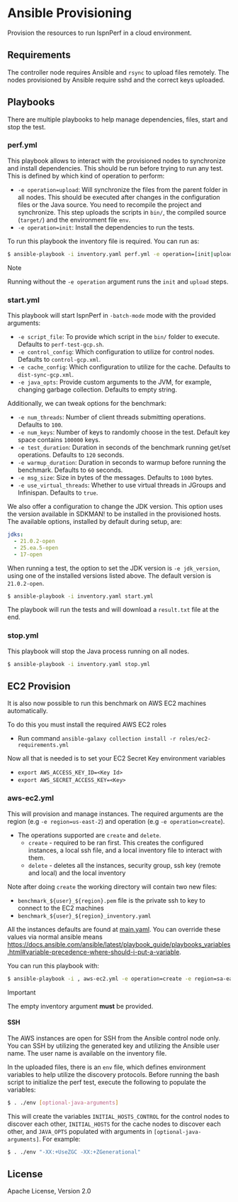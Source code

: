 Ansible Provisioning
======================

Provision the resources to run IspnPerf in a cloud environment.

Requirements
------------

The controller node requires Ansible and `rsync` to upload files remotely.
The nodes provisioned by Ansible require sshd and the correct keys uploaded.

Playbooks
---------

There are multiple playbooks to help manage dependencies, files, start and stop the test.

### perf.yml

This playbook allows to interact with the provisioned nodes to synchronize and install dependencies.
This should be run before trying to run any test.
This is defined by which kind of operation to perform:

* `-e operation=upload`: Will synchronize the files from the parent folder in all nodes.
This should be executed after changes in the configuration files or the Java source.
You need to recompile the project and synchronize. This step uploads the scripts in `bin/`, the compiled source (`target/`) and the environment file `env`.
* `-e operation=init`: Install the dependencies to run the tests.

To run this playbook the inventory file is required. You can run as:

```bash
$ ansible-playbook -i inventory.yaml perf.yml -e operation=[init|upload]
```

> [!NOTE]
> Running without the `-e operation` argument runs the `init` and `upload` steps.

### start.yml

This playbook will start IspnPerf in `-batch-mode` mode with the provided arguments:

* `-e script_file`: To provide which script in the `bin/` folder to execute. Defaults to `perf-test-gcp.sh`.
* `-e control_config`: Which configuration to utilize for control nodes. Defaults to `control-gcp.xml`.
* `-e cache_config`: Which configuration to utilize for the cache. Defaults to `dist-sync-gcp.xml`.
* `-e java_opts`: Provide custom arguments to the JVM, for example, changing garbage collection. Defaults to empty string.

Additionally, we can tweak options for the benchmark:

* `-e num_threads`: Number of client threads submitting operations. Defaults to `100`.
* `-e num_keys`: Number of keys to randomly choose in the test. Default key space contains `100000` keys.
* `-e test_duration`: Duration in seconds of the benchmark running get/set operations. Defaults to `120` seconds.
* `-e warmup_duration`: Duration in seconds to warmup before running the benchmark. Defaults to `60` seconds.
* `-e msg_size`: Size in bytes of the messages. Defaults to `1000` bytes.
* `-e use_virtual_threads`: Whether to use virtual threads in JGroups and Infinispan. Defaults to `true`.

We also offer a configuration to change the JDK version.
This option uses the version available in SDKMAN! to be installed in the provisioned hosts.
The available options, installed by default during setup, are:

```yaml
jdks:
  - 21.0.2-open
  - 25.ea.5-open
  - 17-open
```

When running a test, the option to set the JDK version is `-e jdk_version`, using one of the installed versions listed above.
The default version is `21.0.2-open`.

```bash
$ ansible-playbook -i inventory.yaml start.yml
```

The playbook will run the tests and will download a `result.txt` file at the end.

### stop.yml

This playbook will stop the Java process running on all nodes.

```bash
$ ansible-playbook -i inventory.yaml stop.yml
```

EC2 Provision
-------------

It is also now possible to run this benchmark on AWS EC2 machines automatically.

To do this you must install the required AWS EC2 roles
- Run command `ansible-galaxy collection install -r roles/ec2-requirements.yml`

Now all that is needed is to set your EC2 Secret Key environment variables
- `export AWS_ACCESS_KEY_ID=<Key Id>`
- `export AWS_SECRET_ACCESS_KEY=<Key>`

### aws-ec2.yml

This will provision and manage instances.
The required arguments are the region (e.g `-e region=us-east-2`) and operation (e.g `-e operation=create`).
* The operations supported are `create` and `delete`.
    * `create` - required to be ran first. This creates the configured instances, a local ssh file, and a local inventory file to interact with them.
    * `delete` - deletes all the instances, security group, ssh key (remote and local) and the local inventory

Note after doing `create` the working directory will contain two new files:
* `benchmark_${user}_${region}.pem` file is the private ssh to key to connect to the EC2 machines
* `benchmark_${user}_${region}_inventory.yaml`

All the instances defaults are found at [main.yaml](roles/aws_ec2/defaults/main.yml).
You can override these values via normal ansible means https://docs.ansible.com/ansible/latest/playbook_guide/playbooks_variables.html#variable-precedence-where-should-i-put-a-variable.

You can run this playbook with:

```bash
$ ansible-playbook -i , aws-ec2.yml -e operation=create -e region=sa-east-1 
```

> [!IMPORTANT]
> The empty inventory argument **must** be provided. 


#### SSH

The AWS instances are open for SSH from the Ansible control node only.
You can SSH by utilizing the generated key and utilizing the Ansible user name.
The user name is available on the inventory file.

In the uploaded files, there is an `env` file, which defines environment variables to help utilize the discovery protocols.
Before running the bash script to initialize the perf test, execute the following to populate the variables:

```bash
$ . ./env [optional-java-arguments]
```

This will create the variables `INITIAL_HOSTS_CONTROL` for the control nodes to discover each other, `INITIAL_HOSTS` for
the cache nodes to discover each other, and `JAVA_OPTS` populated with arguments in `[optional-java-arguments]`.
For example:

```bash
$ . ./env "-XX:+UseZGC -XX:+ZGenerational"
```


License
-------

Apache License, Version 2.0
